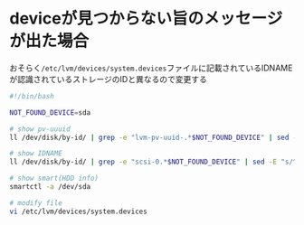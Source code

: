 # deviceが見つからない旨のメッセージが出た場合

おそらく`/etc/lvm/devices/system.devices`ファイルに記載されているIDNAMEが認識されているストレージのIDと異なるので変更する

```bash
#!/bin/bash

NOT_FOUND_DEVICE=sda

# show pv-uuuid
ll /dev/disk/by-id/ | grep -e "lvm-pv-uuid-.*$NOT_FOUND_DEVICE" | sed -E "s/^.*lvm-pv-uuid-([^ ]+) .*/\1/"

# show IDNAME
ll /dev/disk/by-id/ | grep -e "scsi-0.*$NOT_FOUND_DEVICE" | sed -E "s/^.*scsi-0([^ ]+) .*/\1/"

# show smart(HDD info)
smartctl -a /dev/sda

# modify file
vi /etc/lvm/devices/system.devices
```
